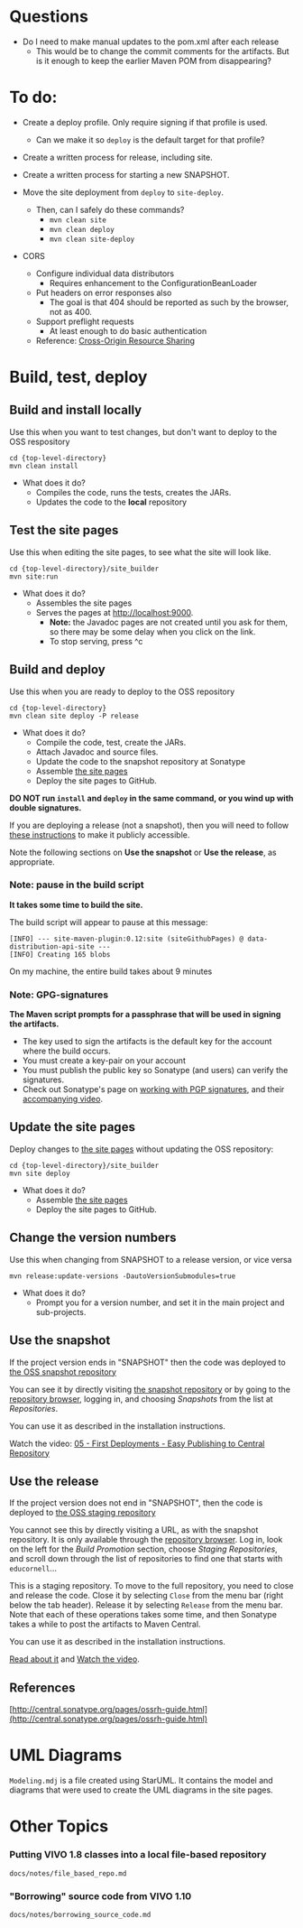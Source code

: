 # Questions

  * Do I need to make manual updates to the pom.xml after each release
    * This would be to change the commit comments for the artifacts. But is it enough to 
      keep the earlier Maven POM from disappearing?
  
# To do:

* Create a deploy profile. Only require signing if that profile is used.
	* Can we make it so `deploy` is the default target for that profile?

* Create a written process for release, including site.

* Create a written process for starting a new SNAPSHOT.

* Move the site deployment from `deploy` to `site-deploy`. 
	* Then, can I safely do these commands?
		* `mvn clean site`
		* `mvn clean deploy`
		* `mvn clean site-deploy`

* CORS 
	* Configure individual data distributors
		* Requires enhancement to the ConfigurationBeanLoader
	* Put headers on error responses also
		* The goal is that 404 should be reported as such by the browser, not as 400.
	* Support preflight requests 
		* At least enough to do basic authentication
	* Reference: [Cross-Origin Resource Sharing][corsReference]
 	

# Build, test, deploy

## Build and install locally
Use this when you want to test changes, but don't want to deploy to the OSS respository

```
cd {top-level-directory}
mvn clean install
```

* What does it do?
	* Compiles the code, runs the tests, creates the JARs.
	* Updates the code to the **local** repository

## Test the site pages
Use this when editing the site pages, to see what the site will look like.

```
cd {top-level-directory}/site_builder
mvn site:run
```

* What does it do?
	* Assembles the site pages
	* Serves the pages at [http://localhost:9000](http://localhost:9000).
		* **Note:** the Javadoc pages are not created until you ask for them, 
		  so there may be some delay when you click on the link.
		* To stop serving, press ^c

## Build and deploy
Use this when you are ready to deploy to the OSS repository

```
cd {top-level-directory}
mvn clean site deploy -P release
```

* What does it do?
	* Compile the code, test, create the JARs.
	* Attach Javadoc and source files.
	* Update the code to the snapshot repository at Sonatype
	* Assemble [the site pages][githubPages]
	* Deploy the site pages to GitHub.

**DO NOT run `install` and `deploy` in the same command, or you wind up with double signatures.**

If you are deploying a release (not a snapshot), then you will need to follow 
[these instructions](http://central.sonatype.org/pages/releasing-the-deployment.html) 
to make it publicly accessible.

Note the following sections on __Use the snapshot__ or __Use the release__, as appropriate.

### Note: pause in the build script

**It takes some time to build the site.**

The build script will appear to pause at this message:

```
[INFO] --- site-maven-plugin:0.12:site (siteGithubPages) @ data-distribution-api-site ---
[INFO] Creating 165 blobs
```

On my machine, the entire build takes about 9 minutes

### Note: GPG-signatures

**The Maven script prompts for a passphrase that will be used in signing the artifacts.**

* The key used to sign the artifacts is the default key for the account where the build occurs. 
* You must create a key-pair on your account
* You must publish the public key so Sonatype (and users) can verify the signatures.
* Check out Sonatype's page on [working with PGP signatures][ossSignaturesDoc], 
  and their [accompanying video][videoSignatures].

## Update the site pages
Deploy changes to [the site pages][githubPages] without updating the OSS repository:

```
cd {top-level-directory}/site_builder
mvn site deploy
```

* What does it do?
	* Assemble [the site pages][githubPages]
	* Deploy the site pages to GitHub.

## Change the version numbers
Use this when changing from SNAPSHOT to a release version, or vice versa

```
mvn release:update-versions -DautoVersionSubmodules=true
```

* What does it do?
	* Prompt you for a version number, and set it in the main project and sub-projects.

## Use the snapshot

If the project version ends in "SNAPSHOT" then the code was deployed to [the OSS snapshot repository][ossSnapshotRepo]

You can see it by directly visiting [the snapshot repository][ossSnapshotRepoProject] 
or by going to the [repository browser][ossRepositoryBrowser], logging in, 
and choosing _Snapshots_ from the list at _Repositories_.

You can use it as described in the installation instructions.

Watch the video: [05 - First Deployments - Easy Publishing to Central Repository][videoDeployment]

## Use the release
If the project version does not end in "SNAPSHOT", then the code is deployed to [the OSS staging repository][ossStagingRepo]

You cannot see this by directly visiting a URL, as with the snapshot repository. 
It is only available through the [repository browser][ossRepositoryBrowser]. 
Log in, look on the left for the _Build Promotion_ section, choose _Staging Repositories_, 
and scroll down through the list of repositories to find one that starts with `educornell`...

This is a staging repository. To move to the full repository, you need to close and release the code.
Close it by selecting `Close` from the menu bar (right below the tab header).
Release it by selecting `Release` from the menu bar.
Note that each of these operations takes some time, 
and then Sonatype takes a while to post the artifacts to Maven Central.

You can use it as described in the installation instructions.

[Read about it][ossReleaseDoc] and [Watch the video][videoDeployment].

## References
[http://central.sonatype.org/pages/ossrh-guide.html](http://central.sonatype.org/pages/ossrh-guide.html)

    
# UML Diagrams    
`Modeling.mdj` is a file created using StarUML. It contains the model and diagrams
that were used to create the UML diagrams in the site pages.

# Other Topics
### Putting VIVO 1.8 classes into a local file-based repository 
`docs/notes/file_based_repo.md`
### "Borrowing" source code from VIVO 1.10
`docs/notes/borrowing_source_code.md`




[corsReference]:          https://developer.mozilla.org/en-US/docs/Web/HTTP/CORS
[githubPages]:            https://cul-it.github.io/vivo-data-distribution-api/
[ossReleaseDoc]:          http://central.sonatype.org/pages/releasing-the-deployment.html
[ossSignaturesDoc]:       http://central.sonatype.org/pages/working-with-pgp-signatures.html
[ossRepositoryBrowser]:   https://oss.sonatype.org/
[ossSnapshotRepo]:        https://oss.sonatype.org/content/repositories/snapshots
[ossSnapshotRepoProject]: https://oss.sonatype.org/content/repositories/snapshots/edu/cornell/library/scholars/
[ossStagingRepo]:         https://oss.sonatype.org/service/local/staging/deploy/maven2
[videoDeployment]:        https://www.youtube.com/watch?v=dXR4pJ_zS-0&feature=youtu.be
[videoSignatures]:        https://www.youtube.com/watch?v=HeQ70mRSSGE&feature=youtu.be

